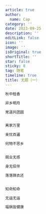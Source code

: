 ```yaml
---
article: true
author:
  name: Cap
category: ''
date: 2023-09-25
description: ''
editLink: false
icon: ''
image: ''
isOriginal: true
shortTitle: ''
star: false
sticky: 8
tag: 随笔
timeline: true
title: 无题（一）
---
```



```html
秋中桂香

异乡明月

常道共团圆


离家万里

亲忧百遍

何物不思乡


兢业无感

身无侣伴

落落锦衣还


知命知命

无运无运

福祸皆健康

```
